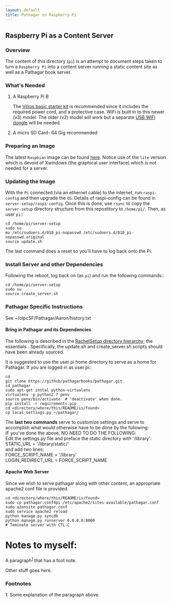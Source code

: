 ```yaml
---
layout: default
title: Pathagar on Raspberry Pi
---
```

## Raspberry Pi as a Content Server

### Overview

The content of this directory (`pi`) is an attempt to document
steps taken to turn a `Raspberry Pi` into a content server running a
static content site as well as a Pathagar book server.

### What's Needed

1. A Raspberry Pi B

    The [Vilros basic starter kit](https://www.amazon.com/Vilros-Raspberry-Basic-Starter-Kit/dp/B01D92SSX6/ref=sr_1_4?s=pc&ie=UTF8&qid=1478455788&sr=1-4&keywords=raspberry+pi)
    is recommended since it includes the required power cord, and a
    protective case. WiFi is built in to this newer (v3) model. The
    older (v2) model will work but a separate [USB WiFi
    dongle](https://www.amazon.com/CanaKit-Raspberry-Wireless-Adapter-Dongle/dp/B00GFAN498/ref=sr_1_1?s=pc&ie=UTF8&qid=1486968857&sr=1-1&keywords=CanaKit+WIFI) will be needed.

2. A micro SD Card- 64 Gig recommended

### Preparing an Image

The latest `Raspbian` image can be found
[here](https://downloads.raspberrypi.org/raspbian_lite_latest).
Notice use of the `lite` version which is devoid of Xwindows (the
graphical user interface) which is not needed for a server.

### Updating the Image

With the `Pi` connected (via an ethernet cable) to the internet,
run `raspi-config` and then upgrade the `OS`.  Details of raspi-config
can be found in `server-setup/raspi-config`.  Once this is done, use
`rsync` to copy the `server-setup` directory structure from this
repostitory to `/home/pi/`.  Then, as user `pi`::

    cd /home/pi/server-setup
    sudo su
    mv /etc/sudoers.d/010_pi-nopasswd /etc/sudoers.d/010_pi-nopasswd.original
    source update.sh

The last command does a reset so you'll have to log back onto the Pi.

### Install Server and other Dependencies

Following the reboot, log back on (as `pi`) and run the following
commands::

    cd /home/pi/server-setup
    sudo su
    source create_server.sh
    
### Pathagar Specific Instructions

See ~/olpcSF/Pathagar/Aaron/history.txt

#### Bring in Pathagar and its Dependencies

The following is described in the [RachelSetup directory
hierarchy](https://github.com/alexKleider/olpcSF/tree/master/RachelSetup);
the essentials .
Specifically, the update.sh and create_server.sh scripts should have
been already sourced.  

It is suggested to use the user pi home directory to serve as a home
for Pathagar.  If you are logged in as user pi::

    cd
    git clone https://github/pathagarbooks/pathagar.git
    cd pathagar
    sudo apt-get instal python-virtualenv
    virtualenv -p python2.7 penv
    source penv/bin/activate  # 'deactivate' when done.
    pip install -r requirements.pip
    cd <directory/where/this/README/is/found>
    cp local_settings.py ~/pathagar/

The __last two commands__ serve to customize settings and serve to
accomplish what would otherwise have to be done by the following:<br>
IF you've done the above, NO NEED TO DO THE FOLLOWING:<br>
Edit the settings.py file and preface the static directory
with '/library':<br>
STATIC_URL = '/library/static/'<br>
and add two lines:<br>
FORCE_SCRIPT_NAME = '/library'<br>
LOGIN_REDIRECT_URL = FORCE_SCRIPT_NAME<br>

#### Apache Web Server

Since we wish to serve pathagar along with other content, an
appropriate apache2 conf file is provided.

    cd <directory/where/this/README/is/found>
    sudo cp pathagar.conf4pi /etc/apache2/sites-available/pathagar.conf
    sudo a2ensite pathagar.conf
    sudo service apache2 reload
    python manage.py syncdb
    python manage.py runserver 0.0.0.0:8000
    # Teminate server with CTL-C

#  Notes to myself:

A paragraph<sup>[1](#myfootnote1)</sup> that has a foot note.

Other stuff goes here.

### Footnotes 

<a name="myfootnote1">1</a>:  Some explanation of the paragraph above.


